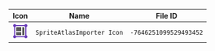 | Icon | Name | File ID |
| ---  | ---  | ---     |
| ![](SpriteAtlasImporter%20Icon.png) | `SpriteAtlasImporter Icon` | `-7646251099529493452` |

